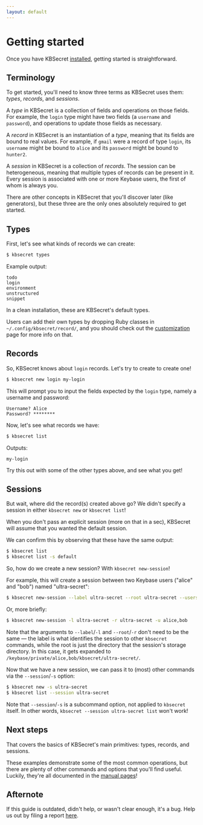 ```yaml
---
layout: default
---
```


# Getting started

Once you have KBSecret [installed](installation), getting started is straightforward.

## Terminology

To get started, you'll need to know three terms as KBSecret uses them: *types*, *records*,
and *sessions*.

A *type* in KBSecret is a collection of fields and operations on those fields. For example,
the `login` type might have two fields (a `username` and `password`), and operations to update
those fields as necessary.

A *record* in KBSecret is an instantiation of a *type*, meaning that its fields are bound to
real values. For example, if `gmail` were a record of type `login`, its `username` might be
bound to `alice` and its `password` might be bound to `hunter2`.

A *session* in KBSecret is a collection of *records*. The session can be heterogeneous,
meaning that multiple types of records can be present in it. Every session is associated
with one or more Keybase users, the first of whom is always you.

There are other concepts in KBSecret that you'll discover later (like generators), but these
three are the only ones absolutely required to get started.

## Types

First, let's see what kinds of records we can create:

```bash
$ kbsecret types
```

Example output:

```
todo
login
environment
unstructured
snippet
```

In a clean installation, these are KBSecret's default types.

Users can add their own types by dropping Ruby classes in `~/.config/kbsecret/record/`,
and you should check out the [customization](customization) page for more info on that.

## Records

So, KBSecret knows about `login` records. Let's try to create to create one!

```bash
$ kbsecret new login my-login
```

This will prompt you to input the fields expected by the `login` type, namely a
username and password:

```
Username? Alice
Password? ********
```

Now, let's see what records we have:

```bash
$ kbsecret list
```

Outputs:

```
my-login
```

Try this out with some of the other types above, and see what you get!

## Sessions

But wait, where did the record(s) created above go? We didn't specify a session in either
`kbsecret new` or `kbsecret list`!

When you don't pass an explicit session (more on that in a sec), KBSecret
will assume that you wanted the default session.

We can confirm this by observing that these have the same output:

```bash
$ kbsecret list
$ kbsecret list -s default
```

So, how do we create a new session? With `kbsecret new-session`!

For example, this will create a session between two Keybase users ("alice" and
"bob") named "ultra-secret":

```bash
$ kbsecret new-session --label ultra-secret --root ultra-secret --users alice,bob
```

Or, more briefly:

```bash
$ kbsecret new-session -l ultra-secret -r ultra-secret -u alice,bob
```

Note that the arguments to `--label`/`-l` and `--root`/`-r` don't need to be the same &mdash;
the label is what identifies the session to other `kbsecret` commands, while the root
is just the directory that the session's storage directory. In this case, it gets expanded
to `/keybase/private/alice,bob/kbsecret/ultra-secret/`.

Now that we have a new session, we can pass it to (most) other commands via the
`--session`/`-s` option:

```bash
$ kbsecret new -s ultra-secret
$ kbsecret list --session ultra-secret
```

Note that `--session`/`-s` is a subcommand option, not applied to `kbsecret` itself. In other words,
`kbsecret --session ultra-secret list` won't work!

## Next steps

That covers the basics of KBSecret's main primitives: types, records, and sessions.

These examples demonstrate some of the most common operations, but there are plenty of other
commands and options that you'll find useful. Luckily, they're all documented in the
[manual pages](man/)!

## Afternote

If this guide is outdated, didn't help, or wasn't clear enough, it's a bug. Help us out by filing
a report [here](https://github.com/kbsecret/kbsecret.github.io/issues).
